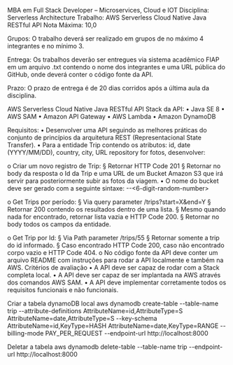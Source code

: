 MBA em Full Stack Developer – Microservices, Cloud e IOT
Disciplina: Serverless Architecture
Trabalho: AWS Serverless Cloud Native Java RESTful API
Nota Máxima: 10,0

Grupos: O trabalho deverá ser realizado em grupos de no máximo 4 integrantes e no mínimo 3.

Entrega:
Os trabalhos deverão ser entregues via sistema acadêmico FIAP em um arquivo
.txt contendo o nome dos integrantes e uma URL pública do GitHub, onde deverá
conter o código fonte da API.

Prazo: O prazo de entrega é de 20 dias corridos após a última aula da disciplina.

AWS Serverless Cloud Native Java RESTful API
Stack da API:
• Java SE 8
• AWS SAM
• Amazon API Gateway
• AWS Lambda
• Amazon DynamoDB

Requisitos:
• Desenvolver uma API seguindo as melhores práticas do conjunto de princípios da arquitetura REST (Representacional State Transfer).
• Para a entidade Trip contendo os atributos: id, date (YYYY/MM/DD), country, city, URL repository for fotos, desenvolver:

o Criar um novo registro de Trip:
§ Retornar HTTP Code 201
§ Retornar no body da resposta o Id da Trip e uma URL de um Bucket Amazon S3 que irá servir para posteriormente subir as fotos da viagem.
• O nome do bucket deve ser gerado com a seguinte sintaxe: <trip-country>-<trip-city>-<date><6-digit-random-number>

o Get Trips por período:
§ Via query parameter /trips?start=X&end=Y
§ Retornar 200 contendo os resultados dentro de uma lista.
§ Mesmo quando nada for encontrado, retornar lista vazia
e HTTP Code 200.
§ Retornar no body todos os campos da entidade.

o Get Trip por Id:
§ Via Path parameter /trips/55
§ Retornar somente a trip do id informado.
§ Caso encontrado HTTP Code 200, caso não encontrado corpo vazio e HTTP Code 404.
o No código fonte da API deve conter um arquivo README com instruções para rodar a API localmente e também na AWS.
Critérios de avaliação
• A API deve ser capaz de rodar com a Stack completa local.
• A API deve ser capaz de ser implantada na AWS através dos comandos AWS SAM.
• A API deve implementar corretamente todos os requisitos funcionais e não funcionais.



Criar a tabela dynamoDB local
aws dynamodb create-table --table-name trip --attribute-definitions AttributeName=id,AttributeType=S AttributeName=date,AttributeType=S --key-schema AttributeName=id,KeyType=HASH AttributeName=date,KeyType=RANGE --billing-mode PAY_PER_REQUEST --endpoint-url http://localhost:8000

Deletar a tabela
aws dynamodb delete-table --table-name trip --endpoint-url http://localhost:8000
